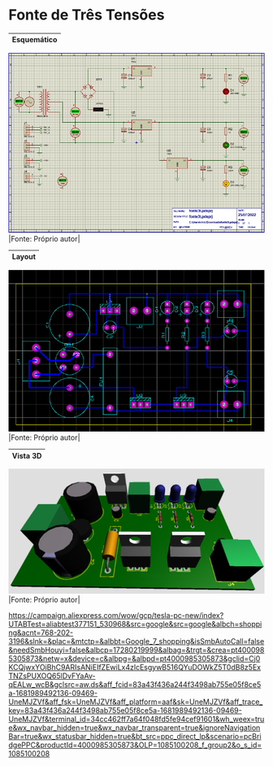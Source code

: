 # Fonte de Três Tensões
|Esquemático|
|:---------:|
![Esquematico](https://github.com/vyniexec/fonte3t/blob/main/Esquemático.PNG)
|Fonte: Próprio autor|

|Layout|
|:---------:|
![Layout](https://github.com/vyniexec/fonte3t/blob/main/Layout.PNG)
|Fonte: Próprio autor|

|Vista 3D|
|:---------:|
![Vista3D](https://github.com/vyniexec/fonte3t/blob/main/3D.PNG)
|Fonte: Próprio autor|


https://campaign.aliexpress.com/wow/gcp/tesla-pc-new/index?UTABTest=aliabtest377151_530968&src=google&src=google&albch=shopping&acnt=768-202-3196&slnk=&plac=&mtctp=&albbt=Google_7_shopping&isSmbAutoCall=false&needSmbHouyi=false&albcp=17280219999&albag=&trgt=&crea=pt4000985305873&netw=x&device=c&albpg=&albpd=pt4000985305873&gclid=Cj0KCQjwxYOiBhC9ARIsANiEIfZEwiLx4zlcEsgywB516QYuDOWkZ5T0dB8z5ExTNZsPUXOQ65lDvFYaAv-qEALw_wcB&gclsrc=aw.ds&aff_fcid=83a43f436a244f3498ab755e05f8ce5a-1681989492136-09469-UneMJZVf&aff_fsk=UneMJZVf&aff_platform=aaf&sk=UneMJZVf&aff_trace_key=83a43f436a244f3498ab755e05f8ce5a-1681989492136-09469-UneMJZVf&terminal_id=34cc462ff7a64f048fd5fe94cef91601&wh_weex=true&wx_navbar_hidden=true&wx_navbar_transparent=true&ignoreNavigationBar=true&wx_statusbar_hidden=true&bt_src=ppc_direct_lp&scenario=pcBridgePPC&productId=4000985305873&OLP=1085100208_f_group2&o_s_id=1085100208
